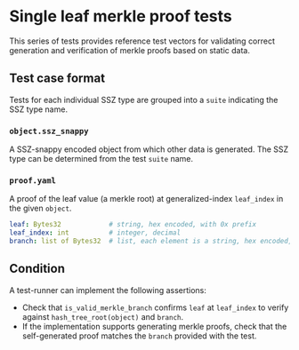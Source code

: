 # Single leaf merkle proof tests

This series of tests provides reference test vectors for validating correct
generation and verification of merkle proofs based on static data.

## Test case format

Tests for each individual SSZ type are grouped into a `suite` indicating the SSZ type name.

### `object.ssz_snappy`

A SSZ-snappy encoded object from which other data is generated. The SSZ type can be determined from the test `suite` name.

### `proof.yaml`

A proof of the leaf value (a merkle root) at generalized-index `leaf_index` in the given `object`.

```yaml
leaf: Bytes32            # string, hex encoded, with 0x prefix
leaf_index: int          # integer, decimal
branch: list of Bytes32  # list, each element is a string, hex encoded, with 0x prefix
```

## Condition

A test-runner can implement the following assertions:
- Check that `is_valid_merkle_branch` confirms `leaf` at `leaf_index` to verify
  against `hash_tree_root(object)` and `branch`.
- If the implementation supports generating merkle proofs, check that the
  self-generated proof matches the `branch` provided with the test.
